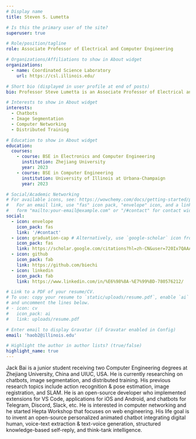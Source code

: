 ```yaml
---
# Display name
title: Steven S. Lumetta

# Is this the primary user of the site?
superuser: true

# Role/position/tagline
role: Associate Professor of Electrical and Computer Engineering

# Organizations/Affiliations to show in About widget
organizations:
  - name: Coordinated Science Laboratory
    url: https://csl.illinois.edu/

# Short bio (displayed in user profile at end of posts)
bio: Professor Steve Lumetta is an Associate Professor of Electrical and Computer Engineering, an Affiliate Associate Professor of Computer Science, and a Research Associate Professor in the Coordinated Science Laboratory at the University of Illinois at Urbana-Champaign. The ECE 220 Honored Section provided by him was so strict about knowledge and the attitude to it, which totally cracked me and made me who I am now.

# Interests to show in About widget
interests:
  - Chatbots
  - Image Segmentation
  - Computer Networking
  - Distributed Training

# Education to show in About widget
education:
  courses:
    - course: BSE in Electronics and Computer Engineering
      institution: Zhejiang University
      year: 2023
    - course: BSE in Computer Engineering
      institution: University of Illinois at Urbana-Champaign
      year: 2023

# Social/Academic Networking
# For available icons, see: https://wowchemy.com/docs/getting-started/page-builder/#icons
#   For an email link, use "fas" icon pack, "envelope" icon, and a link in the
#   form "mailto:your-email@example.com" or "/#contact" for contact widget.
social:
  - icon: envelope
    icon_pack: fas
    link: '/#contact'
  - icon: graduation-cap # Alternatively, use `google-scholar` icon from `ai` icon pack
    icon_pack: fas
    link: https://scholar.google.com/citations?hl=zh-CN&user=720Ix7QAAAAJ
  - icon: github
    icon_pack: fab
    link: https://github.com/biechi
  - icon: linkedin
    icon_pack: fab
    link: https://www.linkedin.com/in/%E6%98%8A-%E7%99%BD-780576212/

# Link to a PDF of your resume/CV.
# To use: copy your resume to `static/uploads/resume.pdf`, enable `ai` icons in `params.toml`,
# and uncomment the lines below.
# - icon: cv
#   icon_pack: ai
#   link: uploads/resume.pdf

# Enter email to display Gravatar (if Gravatar enabled in Config)
email: 'haob2@illinois.edu'

# Highlight the author in author lists? (true/false)
highlight_name: true
---
```


Jack Bai is a junior student receiving two Computer Engineering degrees at Zhejiang University, China and UIUC, USA. He is currently researching on chatbots, image segmentation, and distributed training. His previous research topics include action recognition & pose estimation, image registration, and SLAM. He is an open-source developer who implemented extensions for VS Code, applications for iOS and Android, and chatbots for Telegram, Discord, Slack, etc. He is interested in computer networking and he started Hepta Workshop that focuses on web engineering. His life goal is to invent an open-source personalized animated chatbot integrating digital human, voice-text extraction & text-voice generation, structured knowledge-based self-reply, and think-tank intelligence.

<!-- {{< icon name="download" pack="fas" >}} Download my {{< staticref "uploads/demo_resume.pdf" "newtab" >}}resumé{{< /staticref >}}. -->
